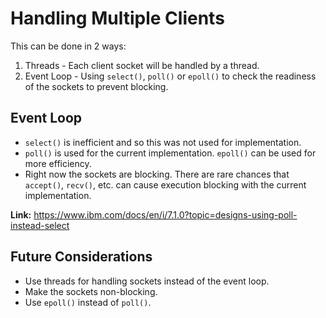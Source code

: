 # Handling Multiple Clients

This can be done in 2 ways:

1. Threads - Each client socket will be handled by a thread.
2. Event Loop - Using `select()`, `poll()` or `epoll()` to check the readiness of the sockets to prevent blocking.

## Event Loop

- `select()` is inefficient and so this was not used for implementation.
- `poll()` is used for the current implementation. `epoll()` can be used for more efficiency.
- Right now the sockets are blocking. There are rare chances that `accept()`, `recv()`, etc. can cause execution blocking with the current implementation.

**Link:** https://www.ibm.com/docs/en/i/7.1.0?topic=designs-using-poll-instead-select

## Future Considerations

- Use threads for handling sockets instead of the event loop.
- Make the sockets non-blocking.
- Use `epoll()` instead of `poll()`.
